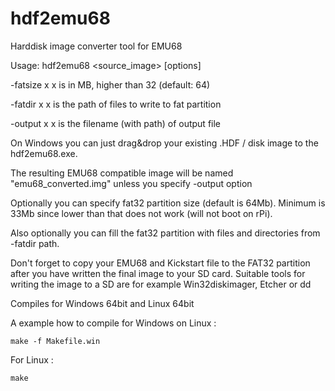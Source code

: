 # hdf2emu68
Harddisk image converter tool for EMU68

Usage: hdf2emu68 <source_image> [options]

-fatsize x  x is in MB, higher than 32 (default: 64)

-fatdir x   x is the path of files to write to fat partition

-output x   x is the filename (with path) of output file
   
On Windows you can just drag&drop your existing .HDF / disk image to the hdf2emu68.exe.

The resulting EMU68 compatible image will be named "emu68_converted.img" unless you specify -output option

Optionally you can specify fat32 partition size (default is 64Mb). Minimum is 33Mb since lower than that does not work (will not boot on rPi).

Also optionally you can fill the fat32 partition with files and directories from -fatdir path.

Don't forget to copy your EMU68 and Kickstart file to the FAT32 partition after you 
have written the final image to your SD card. Suitable tools for writing the image to
a SD are for example Win32diskimager, Etcher or dd


Compiles for Windows 64bit and Linux 64bit

A example how to compile for Windows on Linux :
```
make -f Makefile.win
```

For Linux :
```
make
```
